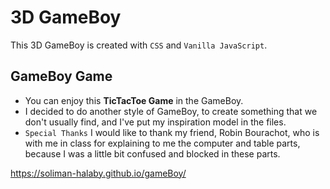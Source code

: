 # **3D GameBoy**

This 3D GameBoy is created with `CSS` and `Vanilla JavaScript`.

## **GameBoy Game**

* You can enjoy this **TicTacToe Game** in the GameBoy.
* I decided to do another style of GameBoy, to create something that we don't usually find, and I've put my inspiration model in the files.
* `Special Thanks`  I would like to thank my friend, Robin Bourachot, who is with me in class for explaining to me the computer and table parts, because I was a little bit confused and blocked in these parts.

https://soliman-halaby.github.io/gameBoy/


